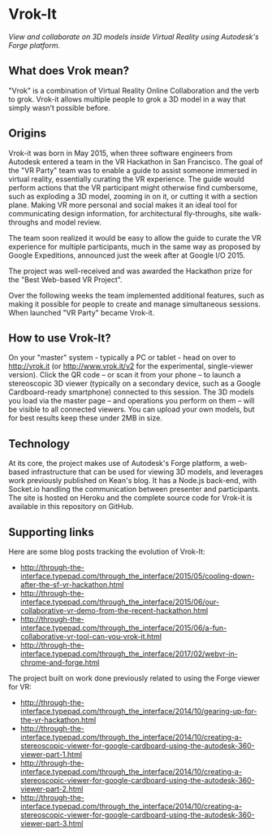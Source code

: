 # Vrok-It
_View and collaborate on 3D models inside Virtual Reality using Autodesk's Forge platform._

## What does Vrok mean?
"Vrok" is a combination of Virtual Reality Online Collaboration and the verb to grok. Vrok-it allows multiple people to grok a 3D model in a way that simply wasn’t possible before.

## Origins
Vrok-it was born in May 2015, when three software engineers from Autodesk entered a team in the VR Hackathon in San Francisco. The goal of the "VR Party" team was to enable a guide to assist someone immersed in virtual reality, essentially curating the VR experience. The guide would perform actions that the VR participant might otherwise find cumbersome, such as exploding a 3D model, zooming in on it, or cutting it with a section plane. Making VR more personal and social makes it an ideal tool for communicating design information, for architectural fly-throughs, site walk-throughs and model review.

The team soon realized it would be easy to allow the guide to curate the VR experience for multiple participants, much in the same way as proposed by Google Expeditions, announced just the week after at Google I/O 2015.

The project was well-received and was awarded the Hackathon prize for the "Best Web-based VR Project".

Over the following weeks the team implemented additional features, such as making it possible for people to create and manage simultaneous sessions. When launched "VR Party" became Vrok-it.

## How to use Vrok-It?
On your "master" system - typically a PC or tablet - head on over to http://vrok.it (or http://www.vrok.it/v2 for the experimental, single-viewer version).
Click the QR code – or scan it from your phone – to launch a stereoscopic 3D viewer (typically on a secondary device, such as a Google Cardboard-ready smartphone) connected to this session. The 3D models you load via the master page – and operations you perform on them – will be visible to all connected viewers. You can upload your own models, but for best results keep these under 2MB in size.

## Technology
At its core, the project makes use of Autodesk's Forge platform, a web-based infrastructure that can be used for viewing 3D models, and leverages work previously published on Kean's blog. It has a Node.js back-end, with Socket.io handling the communication between presenter and participants. The site is hosted on Heroku and the complete source code for Vrok-it is available in this repository on GitHub.

## Supporting links

Here are some blog posts tracking the evolution of Vrok-It:

* http://through-the-interface.typepad.com/through_the_interface/2015/05/cooling-down-after-the-sf-vr-hackathon.html
* http://through-the-interface.typepad.com/through_the_interface/2015/06/our-collaborative-vr-demo-from-the-recent-hackathon.html
* http://through-the-interface.typepad.com/through_the_interface/2015/06/a-fun-collaborative-vr-tool-can-you-vrok-it.html
* http://through-the-interface.typepad.com/through_the_interface/2017/02/webvr-in-chrome-and-forge.html

The project built on work done previously related to using the Forge viewer for VR:

* http://through-the-interface.typepad.com/through_the_interface/2014/10/gearing-up-for-the-vr-hackathon.html
* http://through-the-interface.typepad.com/through_the_interface/2014/10/creating-a-stereoscopic-viewer-for-google-cardboard-using-the-autodesk-360-viewer-part-1.html
* http://through-the-interface.typepad.com/through_the_interface/2014/10/creating-a-stereoscopic-viewer-for-google-cardboard-using-the-autodesk-360-viewer-part-2.html
* http://through-the-interface.typepad.com/through_the_interface/2014/10/creating-a-stereoscopic-viewer-for-google-cardboard-using-the-autodesk-360-viewer-part-3.html


